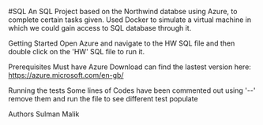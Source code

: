 #SQL
An SQL Project based on the Northwind databse using Azure, to complete certain tasks given. Used Docker to simulate a virtual machine in which we could gain access to SQL database through it.

Getting Started
Open Azure and navigate to the HW SQL file and then double click on the 'HW' SQL file to run it.

Prerequisites
Must have Azure Download can find the lastest version here: https://azure.microsoft.com/en-gb/

Running the tests
Some lines of Codes have been commented out using '--' remove them and run the file to see different test populate

Authors
Sulman Malik 
